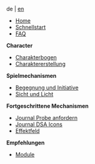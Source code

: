 
de | [en](../Home)

* [Home](Home)
* [Schnellstart](DSA5_Welt_erstellen)
* [FAQ](../FAQ)

**Character**
* [Charakterbogen](Charakterbogen)
* [Charaktererstellung](Charaktererstellung)

**Spielmechanismen**
* [Begegnung und Initiative](Begegnung_und_Initiative)
* [Sicht und Licht](Sicht_und_Licht)

**Fortgeschrittene Mechanismen**
* [Journal Probe anfordern](Journal-probe_anfordern)
* [Journal DSA Icons](Journal-DSA_Icons_Auge)
* [Effektfeld](Effekt_Feld)

**Empfehlungen**
* [Module](Module)




